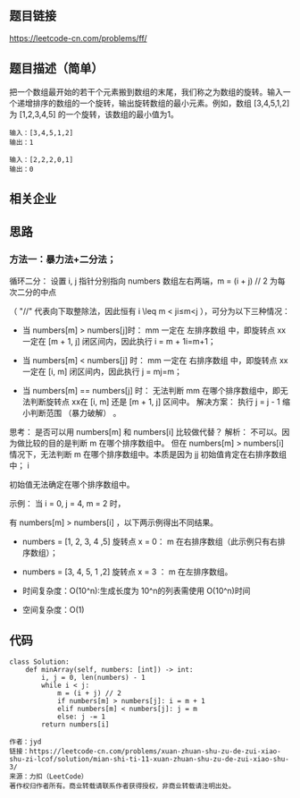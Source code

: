 ## 题目链接 
<https://leetcode-cn.com/problems/ff/>

## 题目描述（简单）
把一个数组最开始的若干个元素搬到数组的末尾，我们称之为数组的旋转。输入一个递增排序的数组的一个旋转，输出旋转数组的最小元素。例如，数组 [3,4,5,1,2] 为 [1,2,3,4,5] 的一个旋转，该数组的最小值为1。  

```
输入：[3,4,5,1,2]
输出：1

输入：[2,2,2,0,1]
输出：0
```

## 相关企业


## 思路

### 方法一：暴力法+二分法；


循环二分： 设置 i, j 指针分别指向 numbers 数组左右两端，m = (i + j) // 2 为每次二分的中点

（ "//" 代表向下取整除法，因此恒有 i \leq m < ji≤m<j ），可分为以下三种情况：

* 当 numbers[m] > numbers[j]时： mm 一定在 左排序数组 中，即旋转点 xx 一定在 [m + 1, j] 闭区间内，因此执行 i = m + 1i=m+1；

* 当 numbers[m] < numbers[j] 时： mm 一定在 右排序数组 中，即旋转点 xx 一定在 [i, m] 闭区间内，因此执行 j = mj=m；

* 当 numbers[m] == numbers[j] 时： 无法判断 mm 在哪个排序数组中，即无法判断旋转点 xx在 [i, m] 还是 [m + 1, j] 区间中。
解决方案： 执行 j = j - 1 缩小判断范围 （暴力破解） 。


思考： 是否可以用 numbers[m] 和 numbers[i] 比较做代替？
解析： 不可以。因为做比较的目的是判断 m 在哪个排序数组中。
但在 numbers[m] > numbers[i]情况下，无法判断 m 在哪个排序数组中。本质是因为 jj 初始值肯定在右排序数组中； i

初始值无法确定在哪个排序数组中。

示例： 当 i = 0, j = 4, m = 2 时，

有 numbers[m] > numbers[i] ，以下两示例得出不同结果。

* numbers = [1, 2, 3, 4 ,5] 旋转点 x = 0： m 在右排序数组（此示例只有右排序数组）；

* numbers = [3, 4, 5, 1 ,2] 旋转点 x = 3 ： m 在左排序数组。


* 时间复杂度：O(10^n):生成长度为 10^n的列表需使用 O(10^n)时间
* 空间复杂度：O(1)


## 代码

```
class Solution:
    def minArray(self, numbers: [int]) -> int:
        i, j = 0, len(numbers) - 1
        while i < j:
            m = (i + j) // 2
            if numbers[m] > numbers[j]: i = m + 1
            elif numbers[m] < numbers[j]: j = m
            else: j -= 1
        return numbers[i]

作者：jyd
链接：https://leetcode-cn.com/problems/xuan-zhuan-shu-zu-de-zui-xiao-shu-zi-lcof/solution/mian-shi-ti-11-xuan-zhuan-shu-zu-de-zui-xiao-shu-3/
来源：力扣（LeetCode）
著作权归作者所有。商业转载请联系作者获得授权，非商业转载请注明出处。
```

